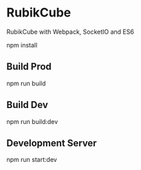 # RubikCube
RubikCube with Webpack, SocketIO and ES6

npm install

## Build Prod
npm run build

## Build Dev
npm run build:dev

## Development Server
npm run start:dev
